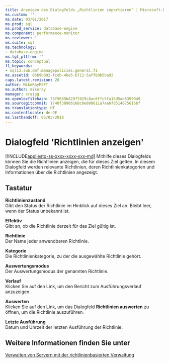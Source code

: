 ```yaml
---
title: Anzeigen des Dialogfelds „Richtlinien importieren“ | Microsoft-Dokumentation
ms.custom: ''
ms.date: 03/01/2017
ms.prod: sql
ms.prod_service: database-engine
ms.component: performance-monitor
ms.reviewer: ''
ms.suite: sql
ms.technology:
- database-engine
ms.tgt_pltfrm: ''
ms.topic: conceptual
f1_keywords:
- sql13.swb.dmf.managepolicies.general.f1
ms.assetid: 06b9b092-fceb-4be5-b712-5aff89b5ba92
caps.latest.revision: 26
author: MikeRayMSFT
ms.author: mikeray
manager: craigg
ms.openlocfilehash: 73f9889b829f7829c8ac0ffc5fa15d5ae5399049
ms.sourcegitcommit: 1740f3090b168c0e809611a7aa6fd514075616bf
ms.translationtype: HT
ms.contentlocale: de-DE
ms.lasthandoff: 05/03/2018
---
```

# <a name="view-policies-dialog-box"></a>Dialogfeld 'Richtlinien anzeigen'
[!INCLUDE[appliesto-ss-xxxx-xxxx-xxx-md](../../includes/appliesto-ss-xxxx-xxxx-xxx-md.md)]
  Mithilfe dieses Dialogfelds können Sie die Richtlinien anzeigen, die für dieses Ziel gelten. In diesem Dialogfeld werden relevante Richtlinien, deren Richtlinienkategorien und Informationen über die Richtlinien angezeigt.  
  
## <a name="options"></a>Tastatur  
 **Richtlinienzustand**  
 Gibt den Status der Richtlinie im Hinblick auf dieses Ziel an. Bleibt leer, wenn der Status unbekannt ist.  
  
 **Effektiv**  
 Gibt an, ob die Richtlinie derzeit für das Ziel gültig ist.  
  
 **Richtlinie**  
 Der Name jeder anwendbaren Richtlinie.  
  
 **Kategorie**  
 Die Richtlinienkategorie, zu der die ausgewählte Richtlinie gehört.  
  
 **Auswertungsmodus**  
 Der Auswertungsmodus der genannten Richtlinie.  
  
 **Verlauf**  
 Klicken Sie auf den Link, um den Bericht zum Ausführungsverlauf anzuzeigen.  
  
 **Auswerten**  
 Klicken Sie auf den Link, um das Dialogfeld **Richtlinien auswerten** zu öffnen, um die Richtlinie auszuführen.  
  
 **Letzte Ausführung**  
 Datum und Uhrzeit der letzten Ausführung der Richtlinie.  
  
## <a name="see-also"></a>Weitere Informationen finden Sie unter  
 [Verwalten von Servern mit der richtlinienbasierten Verwaltung](../../relational-databases/policy-based-management/administer-servers-by-using-policy-based-management.md)  
  
  
